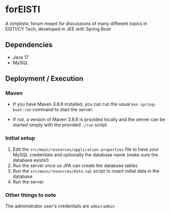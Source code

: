 # forEISTI

A simplistic forum meant for discussions of many different topics in EISTI/CY Tech, developed in JEE with Spring Boot

## Dependencies

- Java 17
- MySQL

## Deployment / Execution

### Maven

- If you have Maven 3.8.6 installed, you can run the usual `mvn spring-boot:run` command to start the server.

- If not, a version of Maven 3.8.6 is provided locally and the server can be started simply with the provided `./run` script.

### Initial setup

1. Edit the `src/main/resources/application.properties` file to have your MySQL credentials and optionally the database name (make sure the database exists!)
2. Run the server once so JPA can create the database tables
3. Run the `src/main/resources/data.sql` script to insert initial data in the database
4. Run the server

### Other things to note

The administrator user's credentials are `admin`:`admin`

